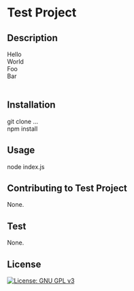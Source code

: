 # Test Project

## Description
Hello<br/>World<br/>Foo<br/>Bar<br/><br/>

## Installation
  git clone ...<br/>	npm install<br/>	

## Usage
  node index.js<br/>	

## Contributing to Test Project
None.<br/>

## Test
None.<br/>

## License
  [![License: GNU GPL v3](https://img.shields.io/badge/License-GNU%20GPL%20v3-blue.svg)](https://www.gnu.org/licenses/gpl-3.0)
    
